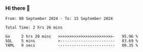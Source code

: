 ### Hi there 👋

<!--
**zhumeme/zhumeme** is a ✨ _special_ ✨ repository because its `README.md` (this file) appears on your GitHub profile.

Here are some ideas to get you started:

- 🔭 I’m currently working on ...
- 🌱 I’m currently learning ...
- 👯 I’m looking to collaborate on ...
- 🤔 I’m looking for help with ...
- 💬 Ask me about ...
- 📫 How to reach me: ...
- 😄 Pronouns: ...
- ⚡ Fun fact: ...
-->

<!--START_SECTION:waka-->

```all_time
From: 08 September 2024 - To: 15 September 2024

Total Time: 2 hrs 26 mins

Go     2 hrs 20 mins   >>>>>>>>>>>>>>>>>>>>>>>>-   95.96 %
SQL    5 mins          >------------------------   03.69 %
YAML   0 secs          -------------------------   00.35 %
```

<!--END_SECTION:waka-->
